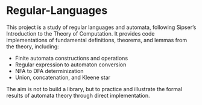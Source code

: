 # Regular-Languages

This project is a study of regular languages and automata, following Sipser’s Introduction to the Theory of Computation. It provides code implementations of fundamental definitions, theorems, and lemmas from the theory, including:

- Finite automata constructions and operations
- Regular expression to automaton conversion
- NFA to DFA determinization
- Union, concatenation, and Kleene star

The aim is not to build a library, but to practice and illustrate the formal results of automata theory through direct implementation.

